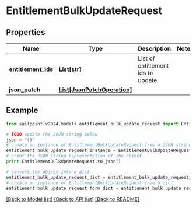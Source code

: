 # EntitlementBulkUpdateRequest


## Properties

Name | Type | Description | Notes
------------ | ------------- | ------------- | -------------
**entitlement_ids** | **List[str]** | List of entitlement ids to update | 
**json_patch** | [**List[JsonPatchOperation]**](JsonPatchOperation.md) |  | 

## Example

```python
from sailpoint.v2024.models.entitlement_bulk_update_request import EntitlementBulkUpdateRequest

# TODO update the JSON string below
json = "{}"
# create an instance of EntitlementBulkUpdateRequest from a JSON string
entitlement_bulk_update_request_instance = EntitlementBulkUpdateRequest.from_json(json)
# print the JSON string representation of the object
print EntitlementBulkUpdateRequest.to_json()

# convert the object into a dict
entitlement_bulk_update_request_dict = entitlement_bulk_update_request_instance.to_dict()
# create an instance of EntitlementBulkUpdateRequest from a dict
entitlement_bulk_update_request_form_dict = entitlement_bulk_update_request.from_dict(entitlement_bulk_update_request_dict)
```
[[Back to Model list]](../README.md#documentation-for-models) [[Back to API list]](../README.md#documentation-for-api-endpoints) [[Back to README]](../README.md)


